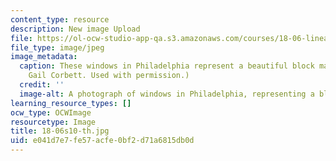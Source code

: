```yaml
---
content_type: resource
description: New image Upload
file: https://ol-ocw-studio-app-qa.s3.amazonaws.com/courses/18-06-linear-algebra-spring-2010/e041d7e7fe57acfe0bf2d71a6815db0d_18-06s10-th.jpg
file_type: image/jpeg
image_metadata:
  caption: These windows in Philadelphia represent a beautiful block matrix. (Courtesy
    Gail Corbett. Used with permission.)
  credit: ''
  image-alt: A photograph of windows in Philadelphia, representing a block matrix.
learning_resource_types: []
ocw_type: OCWImage
resourcetype: Image
title: 18-06s10-th.jpg
uid: e041d7e7-fe57-acfe-0bf2-d71a6815db0d
---
```

